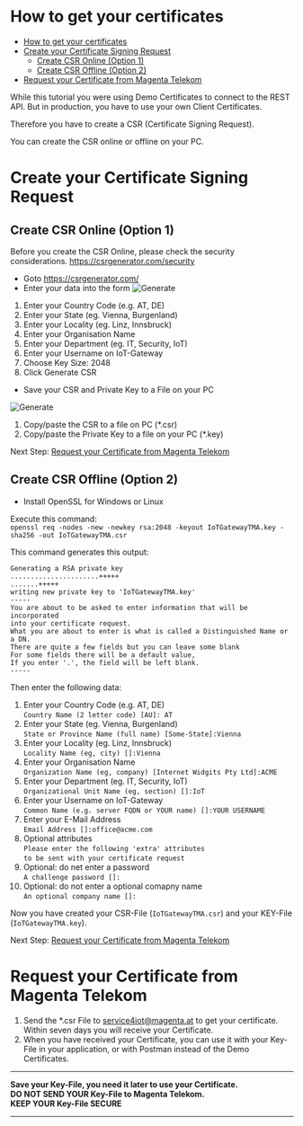 
# How to get your certificates

- [How to get your certificates](#how-to-get-your-certificates)
- [Create your Certificate Signing Request](#create-your-certificate-signing-request)
  - [Create CSR Online (Option 1)](#create-csr-online-option-1)
  - [Create CSR Offline (Option 2)](#create-csr-offline-option-2)
- [Request your Certificate from Magenta Telekom](#request-your-certificate-from-magenta)

While this tutorial you were using Demo Certificates to connect to the REST API. But in production, you have to use your own Client Certificates.

Therefore you have to create a CSR (Certificate Signing Request).

You can create the CSR online or offline on your PC.
# Create your Certificate Signing Request

## Create CSR Online (Option 1)
Before you create the CSR Online, please check the security considerations. https://csrgenerator.com/security

* Goto https://csrgenerator.com/
* Enter your data into the form
![Generate](../images/CSR_01.png)
1. Enter your Country Code (e.g. AT, DE)
2. Enter your State (eg. Vienna, Burgenland)
3. Enter your Locality (eg. Linz, Innsbruck)
4. Enter your Organisation Name
5. Enter your Department (eg. IT, Security, IoT)
6. Enter your Username on IoT-Gateway
7. Choose Key Size: 2048
8. Click Generate CSR

* Save your CSR and Private Key to a File on your PC

![Generate](../images/CSR_02.png)

1. Copy/paste the CSR to a file on PC (*.csr)  
2. Copy/paste the Private Key to a file on your PC (*.key)

Next Step: [Request your Certificate from Magenta Telekom](#request-your-certificate-from-magenta)

## Create CSR Offline (Option 2)

* Install OpenSSL for Windows or Linux  

Execute this command:  
`openssl req -nodes -new -newkey rsa:2048 -keyout IoTGatewayTMA.key -sha256 -out IoTGatewayTMA.csr`

This command generates this output: 
```
Generating a RSA private key
......................+++++
.......+++++
writing new private key to 'IoTGatewayTMA.key'
-----
You are about to be asked to enter information that will be incorporated
into your certificate request.
What you are about to enter is what is called a Distinguished Name or a DN.
There are quite a few fields but you can leave some blank
For some fields there will be a default value,
If you enter '.', the field will be left blank.
-----
```

Then enter the following data:
1. Enter your Country Code (e.g. AT, DE)  
`Country Name (2 letter code) [AU]: AT`  
2. Enter your State (eg. Vienna, Burgenland)  
`State or Province Name (full name) [Some-State]:Vienna  `  
3. Enter your Locality (eg. Linz, Innsbruck)  
`Locality Name (eg, city) []:Vienna  `  
4. Enter your Organisation Name  
`Organization Name (eg, company) [Internet Widgits Pty Ltd]:ACME  `  
5. Enter your Department (eg. IT, Security, IoT)  
`Organizational Unit Name (eg, section) []:IoT  ` 
6. Enter your Username on IoT-Gateway   
`Common Name (e.g. server FQDN or YOUR name) []:YOUR USERNAME  `  
7. Enter your E-Mail Address  
`Email Address []:office@acme.com  `  
8. Optional attributes  
`Please enter the following 'extra' attributes  `    
`to be sent with your certificate request  `  
9. Optional: do net enter a password  
`A challenge password []:  `  
10. Optional: do not enter a optional comapny name  
`An optional company name []:`  

Now you have created your CSR-File (`IoTGatewayTMA.csr`) and your KEY-File (`IoTGatewayTMA.key`).

Next Step: [Request your Certificate from Magenta Telekom](#request-your-certificate-from-magenta)

# Request your Certificate from Magenta Telekom

1. Send the *.csr File to service4iot@magenta.at to get your certificate.  
Within seven days you will receive your Certificate.
2. When you have received your Certificate, you can use it with your Key-File in your application, or with Postman instead of the Demo Certificates.

---
__Save your Key-File, you need it later to use your   Certificate.__  
__DO NOT SEND YOUR Key-File to Magenta Telekom.__  
__KEEP YOUR Key-File SECURE__

---  











 

 
